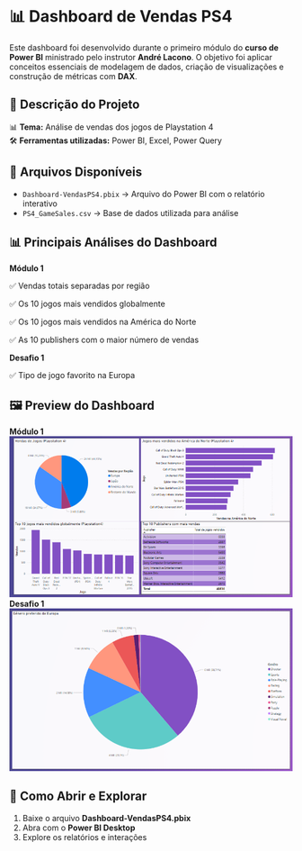 # 📊 Dashboard de Vendas PS4 

Este dashboard foi desenvolvido durante o primeiro módulo do **curso de Power BI** ministrado pelo instrutor **André Lacono**. O objetivo foi aplicar conceitos essenciais de modelagem de dados, criação de visualizações e construção de métricas com **DAX**.  

## 📌 **Descrição do Projeto**  
📊 **Tema:** Análise de vendas dos jogos de Playstation 4   
🛠️ **Ferramentas utilizadas:** Power BI, Excel, Power Query  

## 📂 **Arquivos Disponíveis**  
- `Dashboard-VendasPS4.pbix` → Arquivo do Power BI com o relatório interativo  
- `PS4_GameSales.csv` → Base de dados utilizada para análise    

## 📊 **Principais Análises do Dashboard**

**Módulo 1**

✅ Vendas totais separadas por região 

✅ Os 10 jogos mais vendidos globalmente

✅ Os 10 jogos mais vendidos na América do Norte

✅ As 10 publishers com o maior número de vendas

**Desafio 1**

✅ Tipo de jogo favorito na Europa

## 🖼 **Preview do Dashboard**  

**Módulo 1**
![Módulo 1](https://github.com/pedrolodonio/portifolio-powerbi/blob/main/images/modulo%201.PNG)
**Desafio 1**
![Desafio 1](https://github.com/pedrolodonio/portifolio-powerbi/blob/main/images/desafio%201.PNG)

## 🔗 **Como Abrir e Explorar**  
1. Baixe o arquivo **Dashboard-VendasPS4.pbix**  
2. Abra com o **Power BI Desktop**  
3. Explore os relatórios e interações  

